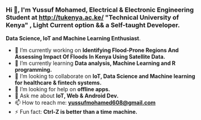 ### Hi 👋, I'm Yussuf Mohamed, Electrical & Electronic Engineering Student at http://tukenya.ac.ke/ "Technical University of Kenya" , Light Current option && a Self-taught Developer.

**Data Science, IoT and Machine Learning Enthusiast**.

- 🔭 I’m currently working on **Identifying Flood-Prone Regions And Assessing Impact Of Floods In Kenya Using Satellite Data.**
- 🌱 I’m currently learning **Data analysis, Machine Learning and R programming.**
- 👯 I’m looking to collaborate on **IoT, Data Science and Machine learning for healthcare & fintech systems.**
- 🤔 I’m looking for help on **offline apps.**
- 💬 Ask me about **IoT, Web & Android Dev.** 
- 📫 How to reach me: **yussufmohamed608@gmail.com**
- ⚡ Fun fact: **Ctrl-Z is better than a time machine.**

